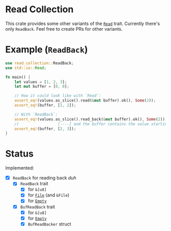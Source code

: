# Read Collection
This crate provides some other variants of the [`Read`] trait. Currently there's only `ReadBack`.
Feel free to create PRs for other variants.

# Example (`ReadBack`)
```rust
use read_collection::ReadBack;
use std::io::Read;

fn main() {
    let values = [1, 2, 3];
    let mut buffer = [0, 0];

    // How it could look like with `Read`:
    assert_eq!(values.as_slice().read(&mut buffer).ok(), Some(2));
    assert_eq!(buffer, [1, 2]);

    // With `ReadBack`:
    assert_eq!(values.as_slice().read_back(&mut buffer).ok(), Some(2));
    //                 [----] and the buffer contains the value starting from the back!
    assert_eq!(buffer, [2, 3]);
}
```

# Status
Implemented:
- [x] `ReadBack` for reading back *duh*
  - [x] `ReadBack` trait
    - [x] for `&[u8]`
    - [x] for [`File`] (and `&File`)
    - [x] for [`Empty`]
  - [x] `BufReadBack` trait
    - [x] for `&[u8]`
    - [x] for [`Empty`]
    - [x] `BufReadBacker` struct

[`File`]: https://doc.rust-lang.org/std/fs/struct.File.html
[`Read`]: https://doc.rust-lang.org/std/io/trait.Read.html
[`Empty`]: https://doc.rust-lang.org/std/io/struct.Empty.html
